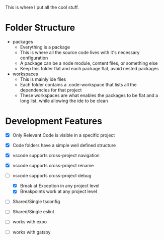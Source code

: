 This is where I put all the cool stuff.

# Folder Structure

- packages
    - Everything is a package
    - This is where all the source code lives with it's necessary configuration
    - A package can be a node module, content files, or something else
    - Keep this folder flat and each package flat, avoid nested packages
- workspaces
    - This is mainly ide files
    - Each folder contains a .code-workspace that lists all the dependencies for that project
    - These workspaces are what enables the packages to be flat and a long list, while allowing the ide to be clean


# Development Features

- [x] Only Relevant Code is visible in a specific project
- [x] Code folders have a simple well defined structure
- [x] vscode supports cross-project navigation 
- [x] vscode supports cross-project rename
- [ ] vscode supports cross-project debug
    - [x] Break at Exception in any project level
    - [x] Breakpoints work at any project level
- [ ] Shared/Single tsconfig
- [ ] Shared/Single eslint
- [ ] works with expo
- [ ] works with gatsby

